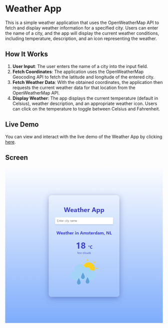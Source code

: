 # Weather App

This is a simple weather application that uses the OpenWeatherMap API to fetch and display weather information for a specified city. Users can enter the name of a city, and the app will display the current weather conditions, including temperature, description, and an icon representing the weather.

## How It Works

1. **User Input**: The user enters the name of a city into the input field.
2. **Fetch Coordinates**: The application uses the OpenWeatherMap Geocoding API to fetch the latitude and longitude of the entered city.
3. **Fetch Weather Data**: With the obtained coordinates, the application then requests the current weather data for that location from the OpenWeatherMap API.
4. **Display Weather**: The app displays the current temperature (default in Celsius), weather description, and an appropriate weather icon. Users can click on the temperature to toggle between Celsius and Fahrenheit.

## Live Demo

You can view and interact with the live demo of the Weather App by clicking [here](http://127.0.0.1:5500/weathrApp/index.html).

## Screen

<img src="./weathrApp/image/Screenshot 2024-06-18 161743.png">